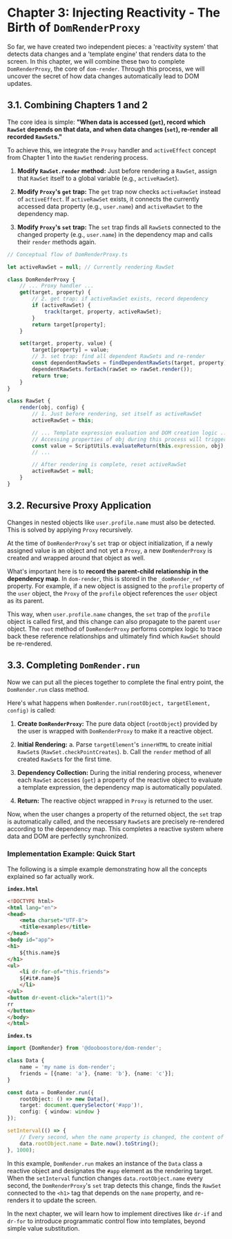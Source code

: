 # Chapter 3: Injecting Reactivity - The Birth of `DomRenderProxy`

So far, we have created two independent pieces: a 'reactivity system' that detects data changes and a 'template engine' that renders data to the screen. In this chapter, we will combine these two to complete `DomRenderProxy`, the core of `dom-render`. Through this process, we will uncover the secret of how data changes automatically lead to DOM updates.

## 3.1. Combining Chapters 1 and 2

The core idea is simple: **"When data is accessed (`get`), record which `RawSet` depends on that data, and when data changes (`set`), re-render all recorded `RawSet`s."**

To achieve this, we integrate the `Proxy` handler and `activeEffect` concept from Chapter 1 into the `RawSet` rendering process.

1.  **Modify `RawSet.render` method:** Just before rendering a `RawSet`, assign that `RawSet` itself to a global variable (e.g., `activeRawSet`).

2.  **Modify `Proxy`'s `get` trap:** The `get` trap now checks `activeRawSet` instead of `activeEffect`. If `activeRawSet` exists, it connects the currently accessed data property (e.g., `user.name`) and `activeRawSet` to the dependency map.

3.  **Modify `Proxy`'s `set` trap:** The `set` trap finds all `RawSet`s connected to the changed property (e.g., `user.name`) in the dependency map and calls their `render` methods again.

```javascript
// Conceptual flow of DomRenderProxy.ts

let activeRawSet = null; // Currently rendering RawSet

class DomRenderProxy {
    // ... Proxy handler ...
    get(target, property) {
        // 2. get trap: if activeRawSet exists, record dependency
        if (activeRawSet) {
            track(target, property, activeRawSet);
        }
        return target[property];
    }

    set(target, property, value) {
        target[property] = value;
        // 3. set trap: find all dependent RawSets and re-render
        const dependentRawSets = findDependentRawSets(target, property);
        dependentRawSets.forEach(rawSet => rawSet.render());
        return true;
    }
}

class RawSet {
    render(obj, config) {
        // 1. Just before rendering, set itself as activeRawSet
        activeRawSet = this;

        // ... Template expression evaluation and DOM creation logic ...
        // Accessing properties of obj during this process will trigger the Proxy's get trap
        const value = ScriptUtils.evaluateReturn(this.expression, obj);
        // ...

        // After rendering is complete, reset activeRawSet
        activeRawSet = null;
    }
}
```

## 3.2. Recursive Proxy Application

Changes in nested objects like `user.profile.name` must also be detected. This is solved by applying `Proxy` recursively.

At the time of `DomRenderProxy`'s `set` trap or object initialization, if a newly assigned value is an object and not yet a `Proxy`, a new `DomRenderProxy` is created and wrapped around that object as well.

What's important here is to **record the parent-child relationship in the dependency map**. In `dom-render`, this is stored in the `_domRender_ref` property. For example, if a new object is assigned to the `profile` property of the `user` object, the `Proxy` of the `profile` object references the `user` object as its parent.

This way, when `user.profile.name` changes, the `set` trap of the `profile` object is called first, and this change can also propagate to the parent `user` object. The `root` method of `DomRenderProxy` performs complex logic to trace back these reference relationships and ultimately find which `RawSet` should be re-rendered.

## 3.3. Completing `DomRender.run`

Now we can put all the pieces together to complete the final entry point, the `DomRender.run` class method.

Here's what happens when `DomRender.run(rootObject, targetElement, config)` is called:

1.  **Create `DomRenderProxy`:** The pure data object (`rootObject`) provided by the user is wrapped with `DomRenderProxy` to make it a reactive object.

2.  **Initial Rendering:**
    a.  Parse `targetElement`'s `innerHTML` to create initial `RawSet`s (`RawSet.checkPointCreates`).
    b.  Call the `render` method of all created `RawSet`s for the first time.

3.  **Dependency Collection:** During the initial rendering process, whenever each `RawSet` accesses (`get`) a property of the reactive object to evaluate a template expression, the dependency map is automatically populated.

4.  **Return:** The reactive object wrapped in `Proxy` is returned to the user.

Now, when the user changes a property of the returned object, the `set` trap is automatically called, and the necessary `RawSet`s are precisely re-rendered according to the dependency map. This completes a reactive system where data and DOM are perfectly synchronized.

### Implementation Example: Quick Start

The following is a simple example demonstrating how all the concepts explained so far actually work.

**`index.html`**
```html
<!DOCTYPE html>
<html lang="en">
<head>
    <meta charset="UTF-8">
    <title>examples</title>
</head>
<body id="app">
<h1>
    ${this.name}$
</h1>
<ul>
    <li dr-for-of="this.friends">
    ${#it#.name}$
    </li>
</ul>
<button dr-event-click="alert(1)">
rr
</button>
</body>
</html>
```

**`index.ts`**
```typescript
import {DomRender} from '@dooboostore/dom-render';

class Data {
    name = 'my name is dom-render';
    friends = [{name: 'a'}, {name: 'b'}, {name: 'c'}];
}

const data = DomRender.run({
    rootObject: () => new Data(),
    target: document.querySelector('#app')!,
    config: { window: window }
});

setInterval(() => {
    // Every second, when the name property is changed, the content of the <h1> tag is automatically updated.
    data.rootObject.name = Date.now().toString();
}, 1000);
```

In this example, `DomRender.run` makes an instance of the `Data` class a reactive object and designates the `#app` element as the rendering target. When the `setInterval` function changes `data.rootObject.name` every second, the `DomRenderProxy`'s `set` trap detects this change, finds the `RawSet` connected to the `<h1>` tag that depends on the `name` property, and re-renders it to update the screen.

In the next chapter, we will learn how to implement directives like `dr-if` and `dr-for` to introduce programmatic control flow into templates, beyond simple value substitution.
